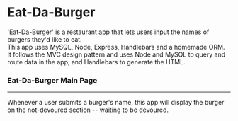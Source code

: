 # Eat-Da-Burger

'Eat-Da-Burger' is a restaurant app that lets users input the names of burgers they'd like to eat. <br>
This app uses MySQL, Node, Express, Handlebars and a homemade ORM.<br>
It follows the MVC design pattern and uses Node and MySQL to query and route data in the app, and Handlebars to generate the HTML.

### Eat-Da-Burger Main Page

***

Whenever a user submits a burger's name, this app will display the burger on the not-devoured section -- waiting to be devoured.
